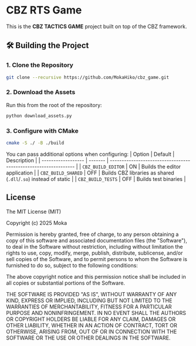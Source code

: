 # CBZ RTS Game

This is the **CBZ TACTICS GAME** project built on top of the CBZ framework.

## 🛠️ Building the Project

### 1. Clone the Repository
```bash
git clone --recursive https://github.com/MokaHiko/cbz_game.git
```

### 2. Download the Assets
Run this from the root of the repository:

```bash
python download_assets.py
```

### 3. Configure with CMake

```bash
cmake -S ./ -B ./build
```
You can pass additional options when configuring:
| Option             | Default | Description                                                     |
| ------------------ | ------- | --------------------------------------------------------------- |
| `CBZ_BUILD_EDITOR` | ON      | Builds the editor application                                   |
| `CBZ_BUILD_SHARED` | OFF     | Builds CBZ libraries as shared (`.dll`/`.so`) instead of static |
| `CBZ_BUILD_TESTS`  | OFF     | Builds test binaries                                            |

## License
 
The MIT License (MIT)

Copyright (c) 2025 Moka

Permission is hereby granted, free of charge, to any person obtaining a copy of this software and associated documentation files (the "Software"), to deal in the Software without restriction, including without limitation the rights to use, copy, modify, merge, publish, distribute, sublicense, and/or sell copies of the Software, and to permit persons to whom the Software is furnished to do so, subject to the following conditions:

The above copyright notice and this permission notice shall be included in all copies or substantial portions of the Software.

THE SOFTWARE IS PROVIDED "AS IS", WITHOUT WARRANTY OF ANY KIND, EXPRESS OR IMPLIED, INCLUDING BUT NOT LIMITED TO THE WARRANTIES OF MERCHANTABILITY, FITNESS FOR A PARTICULAR PURPOSE AND NONINFRINGEMENT. IN NO EVENT SHALL THE AUTHORS OR COPYRIGHT HOLDERS BE LIABLE FOR ANY CLAIM, DAMAGES OR OTHER LIABILITY, WHETHER IN AN ACTION OF CONTRACT, TORT OR OTHERWISE, ARISING FROM, OUT OF OR IN CONNECTION WITH THE SOFTWARE OR THE USE OR OTHER DEALINGS IN THE SOFTWARE.